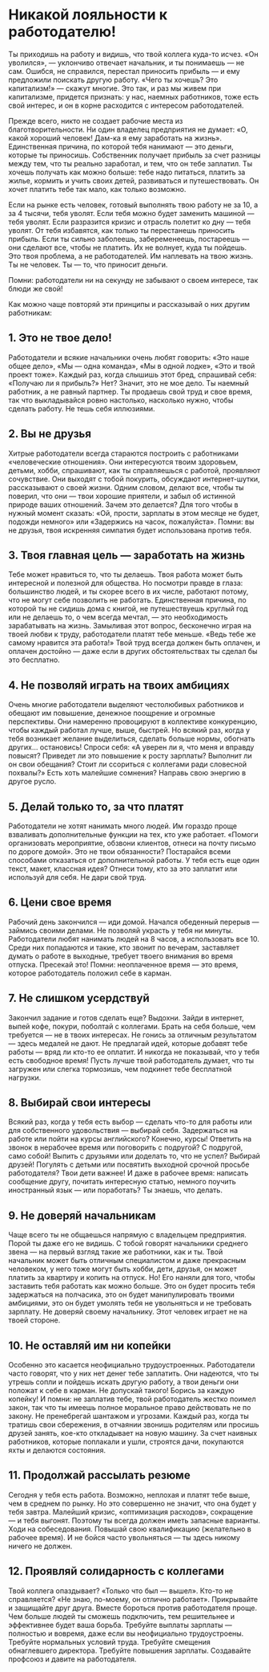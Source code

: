 # Никакой лояльности к работодателю!⁠⁠

Ты приходишь на работу и видишь, что твой коллега куда-то исчез. «Он уволился», — уклончиво отвечает начальник, и ты понимаешь — не сам. Ошибся, не справился, перестал приносить прибыль — и ему предложили поискать другую работу. «Чего ты хочешь? Это капитализм!» — скажут многие. Это так, и раз мы живем при капитализме, придется признать: у нас, наемных работников, тоже есть свой интерес, и он в корне расходится с интересом работодателей.

Прежде всего, никто не создает рабочие места из благотворительности. Ни один владелец предприятия не думает: «О, какой хороший человек! Дам-ка я ему заработать на жизнь». Единственная причина, по которой тебя нанимают — это деньги, которые ты приносишь. Собственник получает прибыль за счет разницы между тем, что ты реально заработал, и тем, что он тебе заплатил. Ты хочешь получать как можно больше: тебе надо питаться, платить за жилье, кормить и учить своих детей, развиваться и путешествовать. Он хочет платить тебе так мало, как только возможно.

Если на рынке есть человек, готовый выполнять твою работу не за 10, а за 4 тысячи, тебя уволят. Если тебя можно будет заменить машиной — тебя уволят. Если разразится кризис и отрасль полетит ко дну — тебя уволят. От тебя избавятся, как только ты перестанешь приносить прибыль. Если ты сильно заболеешь, забеременеешь, постареешь — они сделают все, чтобы не платить. Их не волнует, куда ты пойдешь. Это твоя проблема, а не работодателей. Им наплевать на твою жизнь. Ты не человек. Ты — то, что приносит деньги.

Помни: работодатели ни на секунду не забывают о своем интересе, так блюди же свой!

Как можно чаще повторяй эти принципы и рассказывай о них другим работникам:

## 1. Это не твое дело!

Работодатели и всякие начальники очень любят говорить: «Это наше общее дело», «Мы — одна команда», «Мы в одной лодке», «Это и твой проект тоже». Каждый раз, когда слышишь этот бред, спрашивай себя: «Получаю ли я прибыль?» Нет? Значит, это не мое дело. Ты наемный работник, а не равный партнер. Ты продаешь свой труд и свое время, так что выкладывайся ровно настолько, насколько нужно, чтобы сделать работу. Не тешь себя иллюзиями.

## 2. Вы не друзья

Хитрые работодатели всегда стараются построить с работниками «человеческие отношения». Они интересуются твоим здоровьем, детьми, хобби, спрашивают, как ты справляешься с работой, проявляют сочувствие. Они выходят с тобой покурить, обсуждают интернет-шутки, рассказывают о своей жизни. Одним словом, делают все, чтобы ты поверил, что они — твои хорошие приятели, и забыл об истинной природе ваших отношений. Зачем это делается? Для того чтобы в нужный момент сказать: «Ой, прости, зарплаты в этом месяце не будет, подожди немного» или «Задержись на часок, пожалуйста». Помни: вы не друзья, твоя искренняя симпатия будет использована против тебя.

## 3. Твоя главная цель — заработать на жизнь

Тебе может нравиться то, что ты делаешь. Твоя работа может быть интересной и полезной для общества. Но посмотри правде в глаза: большинство людей, и ты скорее всего в их числе, работают потому, что не могут себе позволить не работать. Единственная причина, по которой ты не сидишь дома с книгой, не путешествуешь круглый год или не делаешь то, о чем всегда мечтал, — это необходимость зарабатывать на жизнь. Замыливая этот вопрос, бесконечно играя на твоей любви к труду, работодатели платят тебе меньше. «Ведь тебе же самому нравится эта работа!» Твой труд всегда должен быть оплачен, и оплачен достойно — даже если в других обстоятельствах ты сделал бы это бесплатно.

## 4. Не позволяй играть на твоих амбициях

Очень многие работодатели выделяют честолюбивых работников и обещают им повышение, денежное поощрение и огромные перспективы. Они намеренно провоцируют в коллективе конкуренцию, чтобы каждый работал лучше, выше, быстрей. Но всякий раз, когда у тебя возникает желание выделиться, сделать больше нормы, обогнать других… остановись! Спроси себя: «А уверен ли я, что меня и вправду повысят? Приведет ли это повышение к росту зарплаты? Выполнит ли он свои обещания? Стоит ли ссориться с коллегами ради словесной похвалы?» Есть хоть малейшие сомнения? Направь свою энергию в другое русло.

## 5. Делай только то, за что платят

Работодатели не хотят нанимать много людей. Им гораздо проще взваливать дополнительные функции на тех, кто уже работает. «Помоги организовать мероприятие, обзвони клиентов, отнеси на почту письмо по дороге домой». Это не твои обязанности? Постарайся всеми способами отказаться от дополнительной работы. У тебя есть еще один текст, макет, классная идея? Отнеси тому, кто за это заплатит или используй для себя. Не дари свой труд.

## 6. Цени свое время

Рабочий день закончился — иди домой. Начался обеденный перерыв — займись своими делами. Не позволяй украсть у тебя ни минуты. Работодатели любят нанимать людей на 8 часов, а использовать все 10. Среди них попадаются и такие, кто звонит по вечерам, заставляет думать о работе в выходные, требует твоего внимания во время отпуска. Пресекай это! Помни: неоплаченное время — это время, которое работодатель положил себе в карман.

## 7. Не слишком усердствуй

Закончил задание и готов сделать еще? Выдохни. Зайди в интернет, выпей кофе, покури, поболтай с коллегами. Брать на себя больше, чем требуется — не в твоих интересах. Не гонись за отличным результатом — здесь медалей не дают. Не предлагай идей, которые добавят тебе работы — вряд ли кто-то ее оплатит. И никогда не показывай, что у тебя есть свободное время! Пусть лучше твой работодатель думает, что ты загружен или слегка тормозишь, чем подкинет тебе бесплатной нагрузки.

## 8. Выбирай свои интересы

Всякий раз, когда у тебя есть выбор — сделать что-то для работы или для собственного удовольствия — выбирай себя. Задержаться на работе или пойти на курсы английского? Конечно, курсы! Ответить на звонок в нерабочее время или поговорить с подругой? С подругой, само собой! Выпить с друзьями или доделать то, что не успел? Выбирай друзей! Погулять с детьми или посвятить выходной срочной просьбе работодателя? Твои дети важнее! И даже в рабочее время: написать сообщение другу, почитать интересную статью, немного поучить иностранный язык — или поработать? Ты знаешь, что делать.

## 9. Не доверяй начальникам

Чаще всего ты не общаешься напрямую с владельцем предприятия. Порой ты даже его не видишь. С тобой говорят начальники среднего звена — на первый взгляд такие же работники, как и ты. Твой начальник может быть отличным специалистом и даже прекрасным человеком, у него тоже могут быть хобби, дети, друзья, он может платить за квартиру и копить на отпуск. Но! Его наняли для того, чтобы заставить тебя работать как можно больше. Это он будет просить тебя задержаться на полчасика, это он будет манипулировать твоими амбициями, это он будет умолять тебя не увольняться и не требовать зарплату. Не доверяй своему начальнику. Этот человек играет не на твоей стороне.

## 10. Не оставляй им ни копейки

Особенно это касается неофициально трудоустроенных. Работодатели часто говорят, что у них нет денег тебе заплатить. Они надеются, что ты утрешь сопли и пойдешь искать другую работу, а твои деньги они положат к себе в карман. Не допускай такого! Борись за каждую копейку! И помни: не заплатив тебе, твой работодатель жестко поимел закон, так что ты имеешь полное моральное право действовать не по закону. Не пренебрегай шантажом и угрозами. Каждый раз, когда ты тратишь свои сбережения, в отчаянии звонишь родителям или просишь друзей занять, кое-кто откладывает на новую машину. За счет наивных работников, которые поплакали и ушли, строятся дачи, покупаются яхты и делаются состояния.

## 11. Продолжай рассылать резюме

Сегодня у тебя есть работа. Возможно, неплохая и платят тебе выше, чем в среднем по рынку. Но это совершенно не значит, что она будет у тебя завтра. Малейший кризис, «оптимизация расходов», сокращение — и тебя выгонят. Поэтому ты всегда должен иметь запасные варианты. Ходи на собеседования. Повышай свою квалификацию (желательно в рабочее время). И не бойся часто увольняться — ты здесь никому ничего не должен.

## 12. Проявляй солидарность с коллегами

Твой коллега опаздывает? «Только что был — вышел». Кто-то не справляется? «Не знаю, по-моему, он отлично работает». Прикрывайте и защищайте друг друга. Вместе бороться против работодателя проще. Чем больше людей ты сможешь подключить, тем решительнее и эффективнее будет ваша борьба. Требуйте выплаты зарплаты — полностью и вовремя, даже если вы неофициально трудоустроены. Требуйте нормальных условий труда. Требуйте смещения обнаглевшего директора. Требуйте повышения зарплаты. Создавайте профсоюз и давите на работодателя.
